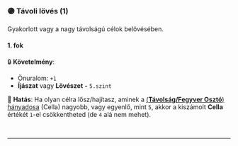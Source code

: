 ### 🟣 Távoli lövés (1)

Gyakorlott vagy a nagy távolságú célok belövésében.
#### 1. fok

🔒 **Követelmény**:
- Önuralom: `+1`
- **Íjászat** vagy **Lövészet**  **-** `5.szint`


🌟 **Hatás**: Ha olyan célra lősz/hajítasz, aminek a [(**Távolság/Fegyver Osztó**) hányadosa](../072_tavharc_ve_szorzo_oszto.md#️-fegyver-osztó) (Cella) nagyobb, vagy egyenlő, mint `5`, akkor a kiszámolt **Cella** értékét `1`-el csökkentheted (de `4` alá nem mehet).

<br />

---
